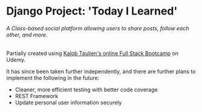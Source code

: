 # Django Project: 'Today I Learned'

###### A Class-based social platform allowing users to share posts, follow each other, and more.

Partially created using [Kalob Taulien's online Full Stack Bootcamp](https://www.udemy.com/course/the-ultimate-fullstack-web-development-bootcamp/) on Udemy.

It has since been taken further independently, and there are further plans to implement the following in the future:
- Cleaner, more efficient testing with better code coverage
- REST Framework
- Update personal user information securely
